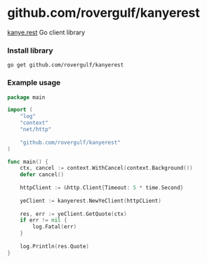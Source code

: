 # github.com/rovergulf/kanyerest

[kanye.rest](https://kanye.rest) Go client library

### Install library
```shell
go get github.com/rovergulf/kanyerest
```

### Example usage
```go
package main

import (
	"log"
	"context"
	"net/http"
	
	"github.com/rovergulf/kanyerest"
)

func main() {
	ctx, cancel := context.WithCancel(context.Background())
	defer cancel()
	
	httpClient := &http.Client{Timeout: 5 * time.Second}
	
	yeClient := kanyerest.NewYeClient(httpCLient)
	
	res, err := yeClient.GetQuote(ctx)
	if err != nil {
		log.Fatal(err)
	}
	
	log.Println(res.Quote)
}

```

